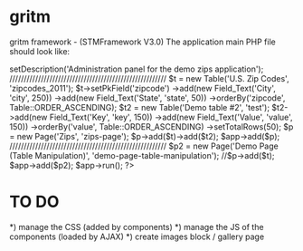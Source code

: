 gritm
=====

gritm framework - (STMFramework V3.0)
The application main PHP file should look like:

<?php
/**
 * Index file for the application
 * 
 * @since Mar 18, 2013
 * @author Gregoryc
 */
$app = new Application('Demo Zips Application');
$app->setDescription('Administration panel for the demo zips application');

///////////////////////////////////////////////////////

$t = new Table('U.S. Zip Codes', 'zipcodes_2011');
$t->setPkField('zipcode')
        ->add(new Field_Text('City', 'city', 250))
        ->add(new Field_Text('State', 'state', 50))
        ->orderBy('zipcode', Table::ORDER_ASCENDING);


$t2 = new Table('Demo table #2', 'test');
$t2->add(new Field_Text('Key', 'key', 150))
        ->add(new Field_Text('Value', 'value', 150))
        ->orderBy('value', Table::ORDER_ASCENDING)
        ->setTotalRows(50);



$p = new Page('Zips', 'zips-page');
$p->add($t)->add($t2);

$app->add($p);


///////////////////////////////////////////////////////
$p2 = new Page('Demo Page (Table Manipulation)', 'demo-page-table-manipulation');
//$p->add($t);
$app->add($p2);

$app->run();
?>

TO DO
=====

*) manage the CSS (added by components)
*) manage the JS of the components (loaded by AJAX)
*) create images block / gallery page